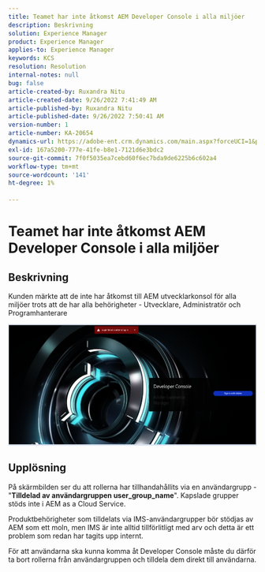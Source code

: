 ```yaml
---
title: Teamet har inte åtkomst AEM Developer Console i alla miljöer
description: Beskrivning
solution: Experience Manager
product: Experience Manager
applies-to: Experience Manager
keywords: KCS
resolution: Resolution
internal-notes: null
bug: false
article-created-by: Ruxandra Nitu
article-created-date: 9/26/2022 7:41:49 AM
article-published-by: Ruxandra Nitu
article-published-date: 9/26/2022 7:50:41 AM
version-number: 1
article-number: KA-20654
dynamics-url: https://adobe-ent.crm.dynamics.com/main.aspx?forceUCI=1&pagetype=entityrecord&etn=knowledgearticle&id=d4a7c7a8-6e3d-ed11-9db1-002248086a73
exl-id: 167a5200-777e-41fe-b8e1-7121d6e3bdc2
source-git-commit: 7f0f5035ea7cebd60f6ec7bda9de6225b6c602a4
workflow-type: tm+mt
source-wordcount: '141'
ht-degree: 1%

---
```


# Teamet har inte åtkomst AEM Developer Console i alla miljöer

## Beskrivning


Kunden märkte att de inte har åtkomst till AEM utvecklarkonsol för alla miljöer trots att de har alla behörigheter - Utvecklare, Administratör och Programhanterare

![](assets/___c5e8bdde-6f3d-ed11-9db1-002248086a73___.png)


## Upplösning


På skärmbilden ser du att rollerna har tillhandahållits via en användargrupp - &quot;<b>Tilldelad av användargruppen user_group_name</b>&quot;.
Kapslade grupper stöds inte i AEM as a Cloud Service.

Produktbehörigheter som tilldelats via IMS-användargrupper bör stödjas av AEM som ett moln, men IMS är inte alltid tillförlitligt med arv och detta är ett problem som redan har tagits upp internt.



För att användarna ska kunna komma åt Developer Console måste du därför ta bort rollerna från användargruppen och tilldela dem direkt till användarna.
